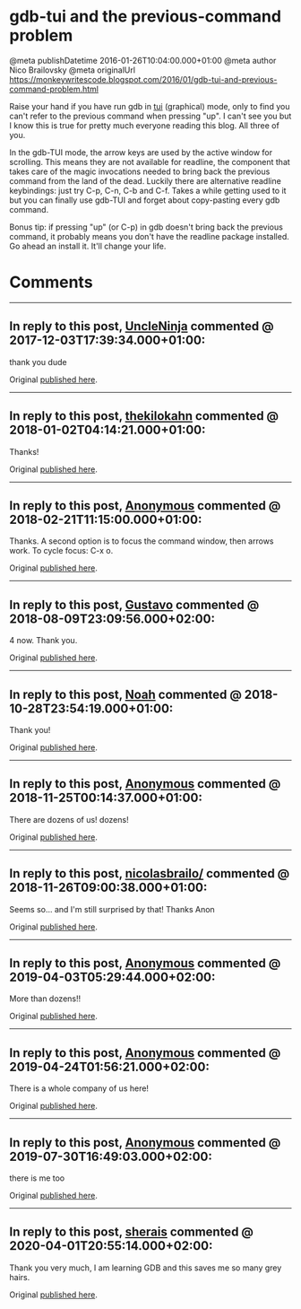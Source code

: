 # gdb-tui and the previous-command problem

@meta publishDatetime 2016-01-26T10:04:00.000+01:00
@meta author Nico Brailovsky
@meta originalUrl https://monkeywritescode.blogspot.com/2016/01/gdb-tui-and-previous-command-problem.html

Raise your hand if you have run gdb in [tui](md_blog/2009/0922_gdbgraphictuimode.md) (graphical) mode, only to find you can't refer to the previous command when pressing "up". I can't see you but I know this is true for pretty much everyone reading this blog. All three of you.

In the gdb-TUI mode, the arrow keys are used by the active window for scrolling. This means they are not available for readline, the component that takes care of the magic invocations needed to bring back the previous command from the land of the dead. Luckily there are alternative readline keybindings: just try C-p, C-n, C-b and C-f. Takes a while getting used to it but you can finally use gdb-TUI and forget about copy-pasting every gdb command.

Bonus tip: if pressing "up" (or C-p) in gdb doesn't bring back the previous command, it probably means you don't have the readline package installed. Go ahead an install it. It'll change your life.


# Comments

---
## In reply to this post, [UncleNinja](md_blog/youfoundadeadlink.md) commented @ 2017-12-03T17:39:34.000+01:00:

thank you dude

Original [published here](md_blog/2016/0126_gdbtuiandthepreviouscommandproblem.md).

---
## In reply to this post, [thekilokahn](md_blog/youfoundadeadlink.md) commented @ 2018-01-02T04:14:21.000+01:00:

Thanks!

Original [published here](md_blog/2016/0126_gdbtuiandthepreviouscommandproblem.md).

---
## In reply to this post, [Anonymous]() commented @ 2018-02-21T11:15:00.000+01:00:

Thanks. A second option is to focus the command window, then arrows work. To cycle focus: C-x o.

Original [published here](md_blog/2016/0126_gdbtuiandthepreviouscommandproblem.md).

---
## In reply to this post, [Gustavo]() commented @ 2018-08-09T23:09:56.000+02:00:

4 now. Thank you.

Original [published here](md_blog/2016/0126_gdbtuiandthepreviouscommandproblem.md).

---
## In reply to this post, [Noah]() commented @ 2018-10-28T23:54:19.000+01:00:

Thank you!

Original [published here](md_blog/2016/0126_gdbtuiandthepreviouscommandproblem.md).

---
## In reply to this post, [Anonymous]() commented @ 2018-11-25T00:14:37.000+01:00:

There are dozens of us! dozens!

Original [published here](md_blog/2016/0126_gdbtuiandthepreviouscommandproblem.md).

---
## In reply to this post, [nicolasbrailo/](md_blog/aboutme.md) commented @ 2018-11-26T09:00:38.000+01:00:

Seems so... and I'm still surprised by that!
Thanks Anon

Original [published here](md_blog/2016/0126_gdbtuiandthepreviouscommandproblem.md).

---
## In reply to this post, [Anonymous]() commented @ 2019-04-03T05:29:44.000+02:00:

More than dozens!!

Original [published here](md_blog/2016/0126_gdbtuiandthepreviouscommandproblem.md).

---
## In reply to this post, [Anonymous]() commented @ 2019-04-24T01:56:21.000+02:00:

There is a whole company of us here!

Original [published here](md_blog/2016/0126_gdbtuiandthepreviouscommandproblem.md).

---
## In reply to this post, [Anonymous]() commented @ 2019-07-30T16:49:03.000+02:00:

there is me too

Original [published here](md_blog/2016/0126_gdbtuiandthepreviouscommandproblem.md).

---
## In reply to this post, [sherais](md_blog/youfoundadeadlink.md) commented @ 2020-04-01T20:55:14.000+02:00:

Thank you very much, I am learning GDB and this saves me so many grey hairs.

Original [published here](md_blog/2016/0126_gdbtuiandthepreviouscommandproblem.md).
